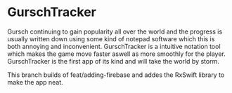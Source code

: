 # GurschTracker

Gursch continuing to gain popularity all over the world and the progress is usually written down using some kind of notepad software which this is both annoying and inconvenient. GurschTracker is a intuitive notation tool which makes the game move faster aswell as more smoothly for the player. GurschTracker is the first app of its kind and will take the world by storm.

This branch builds of feat/adding-firebase and addes the RxSwift library to make the app neat.
